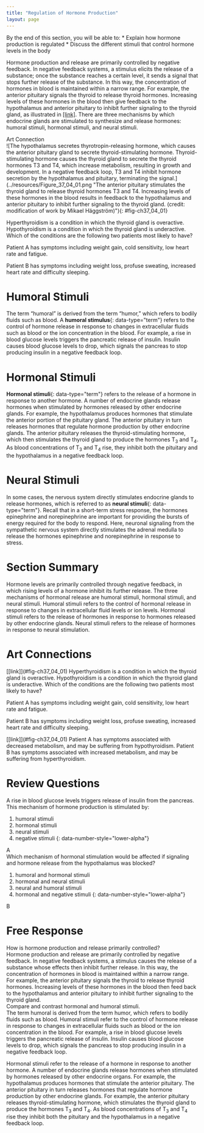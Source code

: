 ```yaml
---
title: "Regulation of Hormone Production"
layout: page
---
```



<div data-type="abstract" markdown="1">
By the end of this section, you will be able to:
* Explain how hormone production is regulated
* Discuss the different stimuli that control hormone levels in the body

</div>

Hormone production and release are primarily controlled by negative feedback. In negative feedback systems, a stimulus elicits the release of a substance; once the substance reaches a certain level, it sends a signal that stops further release of the substance. In this way, the concentration of hormones in blood is maintained within a narrow range. For example, the anterior pituitary signals the thyroid to release thyroid hormones. Increasing levels of these hormones in the blood then give feedback to the hypothalamus and anterior pituitary to inhibit further signaling to the thyroid gland, as illustrated in [\[link\]](#fig-ch37_04_01). There are three mechanisms by which endocrine glands are stimulated to synthesize and release hormones: humoral stimuli, hormonal stimuli, and neural stimuli.

<div data-type="note" class="art-connection" data-label="" markdown="1">
<div data-type="title">
Art Connection
</div>
![The hypothalamus secretes thyrotropin-releasing hormone, which causes the anterior pituitary gland to secrete thyroid-stimulating hormone. Thyroid-stimulating hormone causes the thyroid gland to secrete the thyroid hormones T3 and T4, which increase metabolism, resulting in growth and development. In a negative feedback loop, T3 and T4 inhibit hormone secretion by the hypothalamus and pituitary, terminating the signal.](../resources/Figure_37_04_01.png "The anterior pituitary stimulates the thyroid gland to release thyroid hormones T3 and T4. Increasing levels of these hormones in the blood results in feedback to the hypothalamus and anterior pituitary to inhibit further signaling to the thyroid gland. (credit: modification of work by Mikael H&#xE4;ggstr&#xF6;m)"){: #fig-ch37_04_01}


Hyperthyroidism is a condition in which the thyroid gland is overactive. Hypothyroidism is a condition in which the thyroid gland is underactive. Which of the conditions are the following two patients most likely to have?

Patient A has symptoms including weight gain, cold sensitivity, low heart rate and fatigue.

Patient B has symptoms including weight loss, profuse sweating, increased heart rate and difficulty sleeping.

<!--<para><link target-id="fig-ch37_04_01" document=""/>Patient A has symptoms associated with decreased metabolism, and may be suffering from hypothyroidism. Patient B has symptoms associated with increased metabolism, and may be suffering from hyperthyroidism.</para>-->

</div>

# Humoral Stimuli

The term “humoral” is derived from the term “humor,” which refers to bodily fluids such as blood. A **humoral stimulus**{: data-type="term"} refers to the control of hormone release in response to changes in extracellular fluids such as blood or the ion concentration in the blood. For example, a rise in blood glucose levels triggers the pancreatic release of insulin. Insulin causes blood glucose levels to drop, which signals the pancreas to stop producing insulin in a negative feedback loop.

# Hormonal Stimuli

**Hormonal stimuli**{: data-type="term"} refers to the release of a hormone in response to another hormone. A number of endocrine glands release hormones when stimulated by hormones released by other endocrine glands. For example, the hypothalamus produces hormones that stimulate the anterior portion of the pituitary gland. The anterior pituitary in turn releases hormones that regulate hormone production by other endocrine glands. The anterior pituitary releases the thyroid-stimulating hormone, which then stimulates the thyroid gland to produce the hormones T<sub>3</sub> and T<sub>4</sub>. As blood concentrations of T<sub>3</sub> and T<sub>4</sub> rise, they inhibit both the pituitary and the hypothalamus in a negative feedback loop.

# Neural Stimuli

In some cases, the nervous system directly stimulates endocrine glands to release hormones, which is referred to as **neural stimuli**{: data-type="term"}. Recall that in a short-term stress response, the hormones epinephrine and norepinephrine are important for providing the bursts of energy required for the body to respond. Here, neuronal signaling from the sympathetic nervous system directly stimulates the adrenal medulla to release the hormones epinephrine and norepinephrine in response to stress.

# Section Summary

Hormone levels are primarily controlled through negative feedback, in which rising levels of a hormone inhibit its further release. The three mechanisms of hormonal release are humoral stimuli, hormonal stimuli, and neural stimuli. Humoral stimuli refers to the control of hormonal release in response to changes in extracellular fluid levels or ion levels. Hormonal stimuli refers to the release of hormones in response to hormones released by other endocrine glands. Neural stimuli refers to the release of hormones in response to neural stimulation.

# Art Connections

<div data-type="exercise">
<div data-type="problem" markdown="1">
[[link]](#fig-ch37_04_01) Hyperthyroidism is a condition in which the thyroid gland is overactive. Hypothyroidism is a condition in which the thyroid gland is underactive. Which of the conditions are the following two patients most likely to have?

Patient A has symptoms including weight gain, cold sensitivity, low heart rate and fatigue.

Patient B has symptoms including weight loss, profuse sweating, increased heart rate and difficulty sleeping.

</div>
<div data-type="solution" markdown="1">
[[link]](#fig-ch37_04_01) Patient A has symptoms associated with decreased metabolism, and may be suffering from hypothyroidism. Patient B has symptoms associated with increased metabolism, and may be suffering from hyperthyroidism.

</div>
</div>

# Review Questions

<div data-type="exercise">
<div data-type="problem" markdown="1">
A rise in blood glucose levels triggers release of insulin from the pancreas. This mechanism of hormone production is stimulated by:

1.  humoral stimuli
2.  hormonal stimuli
3.  neural stimuli
4.  negative stimuli
{: data-number-style="lower-alpha"}

</div>
<div data-type="solution" markdown="1">
A

</div>
</div>

<div data-type="exercise">
<div data-type="problem" markdown="1">
Which mechanism of hormonal stimulation would be affected if signaling and hormone release from the hypothalamus was blocked?

1.  humoral and hormonal stimuli
2.  hormonal and neural stimuli
3.  neural and humoral stimuli
4.  hormonal and negative stimuli
{: data-number-style="lower-alpha"}

</div>
<div data-type="solution" markdown="1">
B

</div>
</div>

# Free Response

<div data-type="exercise">
<div data-type="problem" markdown="1">
How is hormone production and release primarily controlled?

</div>
<div data-type="solution" markdown="1">
Hormone production and release are primarily controlled by negative feedback. In negative feedback systems, a stimulus causes the release of a substance whose effects then inhibit further release. In this way, the concentration of hormones in blood is maintained within a narrow range. For example, the anterior pituitary signals the thyroid to release thyroid hormones. Increasing levels of these hormones in the blood then feed back to the hypothalamus and anterior pituitary to inhibit further signaling to the thyroid gland.

</div>
</div>

<div data-type="exercise">
<div data-type="problem" markdown="1">
Compare and contrast hormonal and humoral stimuli.

</div>
<div data-type="solution" markdown="1">
The term humoral is derived from the term humor, which refers to bodily fluids such as blood. Humoral stimuli refer to the control of hormone release in response to changes in extracellular fluids such as blood or the ion concentration in the blood. For example, a rise in blood glucose levels triggers the pancreatic release of insulin. Insulin causes blood glucose levels to drop, which signals the pancreas to stop producing insulin in a negative feedback loop.

Hormonal stimuli refer to the release of a hormone in response to another hormone. A number of endocrine glands release hormones when stimulated by hormones released by other endocrine organs. For example, the hypothalamus produces hormones that stimulate the anterior pituitary. The anterior pituitary in turn releases hormones that regulate hormone production by other endocrine glands. For example, the anterior pituitary releases thyroid-stimulating hormone, which stimulates the thyroid gland to produce the hormones T<sub>3</sub> and T<sub>4</sub>. As blood concentrations of T<sub>3</sub> and T<sub>4</sub> rise they inhibit both the pituitary and the hypothalamus in a negative feedback loop.

</div>
</div>

